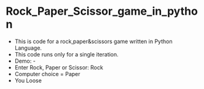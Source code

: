 # Rock_Paper_Scissor_game_in_python
* This is code for a rock,paper&scissors game written in Python Language.
* This code runs only for a single iteration.
* Demo: -
* Enter Rock, Paper or Scissor: Rock
* Computer choice =  Paper
* You Loose
